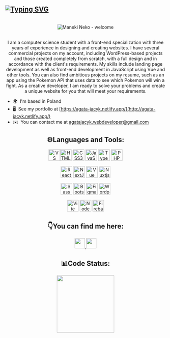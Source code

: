 <a href="https://git.io/typing-svg"><img src="https://readme-typing-svg.demolab.com?font=Fira+Code&duration=4000&pause=300&color=BEEFF8&multiline=true&random=false&width=600&height=100&lines=Hi!+I'm+Agata;Aspiring+Frontend+Developer" alt="Typing SVG" /></a>
---------------------------
<br>
<div align="center">
<img src="https://github.com/AgataJacykFrontendDeveloper/AgataJacykFrontendDeveloper/assets/158597636/2aefcb3a-1cdd-450a-b44e-34084c5f99de" alt="Maneki Neko - welcome"></div>
<br>
<p align="center">I am a computer science student with a front-end specialization with three years of experience in designing and creating websites. I have several commercial projects on my account, including WordPress-based projects and those created completely from scratch, with a full design and in accordance with the client's requirements. My skills include landing page development as well as front-end development in JavaScript using Vue and other tools. You can also find ambitious projects on my resume, such as an app using the Pokemon API that uses data to see which Pokemon will win a fight. As a creative developer, I am ready to solve your problems and create a unique website for you that will meet your requirements.

* 🌍  I'm based in Poland
* 🖥️  See my portfolio at [https://agata-jacyk.netlify.app/](http://agata-jacyk.netlify.app/)
* ✉️  You can contact me at [agatajacyk.webdeveloper@gmail.com](mailto:agatajacyk.webdeveloper@gmail.com)</p>

<h2 align="center">⚙️Languages and Tools:</h2>
<p align="center"><a href="https://code.visualstudio.com/" target="_blank" rel="noreferrer"><img src="https://raw.githubusercontent.com/danielcranney/readme-generator/main/public/icons/skills/visualstudiocode.svg" width="36" height="36" alt="VS Code" /></a><a href="https://developer.mozilla.org/en-US/docs/Glossary/HTML5" target="_blank" rel="noreferrer"><img src="https://raw.githubusercontent.com/danielcranney/readme-generator/main/public/icons/skills/html5-colored.svg" width="36" height="36" alt="HTML5" /></a> <a href="https://www.w3.org/TR/CSS/#css" target="_blank" rel="noreferrer"><img src="https://raw.githubusercontent.com/danielcranney/readme-generator/main/public/icons/skills/css3-colored.svg" width="36" height="36" alt="CSS3" /></a> <a href="https://developer.mozilla.org/en-US/docs/Web/JavaScript" target="_blank" rel="noreferrer"><img src="https://raw.githubusercontent.com/danielcranney/readme-generator/main/public/icons/skills/javascript-colored.svg" width="36" height="36" alt="JavaScript" /></a> <a href="https://www.typescriptlang.org/" target="_blank" rel="noreferrer"><img src="https://raw.githubusercontent.com/danielcranney/readme-generator/main/public/icons/skills/typescript-colored.svg" width="36" height="36" alt="TypeScript" /></a> <a href="https://www.php.net/" target="_blank" rel="noreferrer"><img src="https://raw.githubusercontent.com/danielcranney/readme-generator/main/public/icons/skills/php-colored.svg" width="36" height="36" alt="PHP" /></a> </p>
       
<p align="center"><a href="https://reactjs.org/" target="_blank" rel="noreferrer"><img src="https://raw.githubusercontent.com/danielcranney/readme-generator/main/public/icons/skills/react-colored.svg" width="36" height="36" alt="React" /></a> <a href="https://nextjs.org/docs" target="_blank" rel="noreferrer"><img src="https://raw.githubusercontent.com/danielcranney/readme-generator/main/public/icons/skills/nextjs-colored.svg" width="36" height="36" alt="NextJs" /></a> <a href="https://vuejs.org/" target="_blank" rel="noreferrer"><img src="https://raw.githubusercontent.com/danielcranney/readme-generator/main/public/icons/skills/vuejs-colored.svg" width="36" height="36" alt="Vue" /></a> <a href="https://nuxtjs.org/" target="_blank" rel="noreferrer"><img src="https://raw.githubusercontent.com/danielcranney/readme-generator/main/public/icons/skills/nuxtjs-colored.svg" width="36" height="36" alt="Nuxtjs" /></a> </p>
<p align="center"><a href="https://sass-lang.com/" target="_blank" rel="noreferrer"><img src="https://raw.githubusercontent.com/danielcranney/readme-generator/main/public/icons/skills/sass-colored.svg" width="36" height="36" alt="Sass" /></a> <a href="https://getbootstrap.com/" target="_blank" rel="noreferrer"><img src="https://raw.githubusercontent.com/danielcranney/readme-generator/main/public/icons/skills/bootstrap-colored.svg" width="36" height="36" alt="Bootstrap" /></a> <a href="https://www.figma.com/" target="_blank" rel="noreferrer"><img src="https://raw.githubusercontent.com/danielcranney/readme-generator/main/public/icons/skills/figma-colored.svg" width="36" height="36" alt="Figma" /></a> <a href="https://wordpress.com" target="_blank" rel="noreferrer"><img src="https://raw.githubusercontent.com/danielcranney/readme-generator/main/public/icons/skills/wordpress-colored.svg" width="36" height="36" alt="Wordpress" /></a></p>
<p align="center"><a href="https://vitejs.dev/" target="_blank" rel="noreferrer"><img src="https://raw.githubusercontent.com/danielcranney/readme-generator/main/public/icons/skills/vite-colored.svg" width="36" height="36" alt="Vite" /></a> <a href="https://nodejs.org/en/" target="_blank" rel="noreferrer"><img src="https://raw.githubusercontent.com/danielcranney/readme-generator/main/public/icons/skills/nodejs-colored.svg" width="36" height="36" alt="NodeJS" /></a> 
<a href="https://firebase.google.com/" target="_blank" rel="noreferrer"><img src="https://raw.githubusercontent.com/danielcranney/readme-generator/main/public/icons/skills/firebase-colored.svg" width="36" height="36" alt="Firebase" /></a></p>


<h2 align="center">👇You can find me here:</h2>
<p align="center">
<a href="https://www.github.com/AgataJacykFrontendDeveloper" target="_blank" rel="noreferrer"> <picture> <source media="(prefers-color-scheme: dark)" srcset="https://raw.githubusercontent.com/danielcranney/readme-generator/main/public/icons/socials/github-dark.svg" /> <source media="(prefers-color-scheme: light)" srcset="https://raw.githubusercontent.com/danielcranney/readme-generator/main/public/icons/socials/github.svg" /> <img src="https://raw.githubusercontent.com/danielcranney/readme-generator/main/public/icons/socials/github.svg" width="32" height="32" /> </picture> </a> <a href="https://www.linkedin.com/in/agata-jacyk-486259219/" target="_blank" rel="noreferrer"> <picture> <source media="(prefers-color-scheme: dark)" srcset="https://raw.githubusercontent.com/danielcranney/readme-generator/main/public/icons/socials/linkedin-dark.svg" /> <source media="(prefers-color-scheme: light)" srcset="https://raw.githubusercontent.com/danielcranney/readme-generator/main/public/icons/socials/linkedin.svg" /> <img src="https://raw.githubusercontent.com/danielcranney/readme-generator/main/public/icons/socials/linkedin.svg" width="32" height="32" /> </picture> </a></p>

<h2 align="center">📊Code Status:</h2>

<p align="center">
       <a align="center" href="http://www.github.com/AgataJacykFrontendDeveloper"><img
            src="https://github-readme-stats.vercel.app/api/top-langs/?username=AgataJacykFrontendDeveloper&theme=react&hide_border=true&include_all_commits=true&count_private=true&layout=compact"
            height="180" /></a>
</p>

<!--START_SECTION:waka-->
<!--END_SECTION:waka-->


